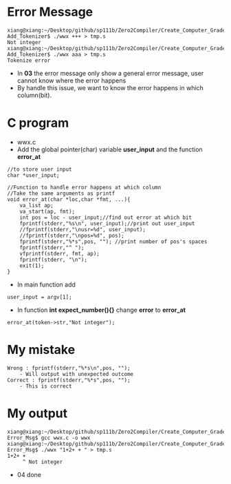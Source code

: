 # **Error Message**
```
xiang@xiang:~/Desktop/github/sp111b/Zero2Compiler/Create_Computer_Grade_Language/03-Add_Tokenizer$ ./wwx +++ > tmp.s
Not integer
xiang@xiang:~/Desktop/github/sp111b/Zero2Compiler/Create_Computer_Grade_Language/03-Add_Tokenizer$ ./wwx aaa > tmp.s
Tokenize error
```
- In **03** the error message only show a general error message, user cannot know where the error happens
- By handle this issue, we want to know the error happens in which column(bit).

# **C program**
- wwx.c
- Add the global pointer(char) variable **user_input** and the function **error_at**
```
//to store user input
char *user_input;

//Function to handle error happens at which column
//Take the same arguments as printf
void error_at(char *loc,char *fmt, ...){
    va_list ap;
    va_start(ap, fmt);
    int pos = loc - user_input;//find out error at which bit
    fprintf(stderr,"%s\n", user_input);//print out user_input 
    //fprintf(stderr,"\nusr=%d", user_input);
    //fprintf(stderr,"\npos=%d", pos);
    fprintf(stderr,"%*s",pos, ""); //print number of pos's spaces
    fprintf(stderr,"^ ");
    vfprintf(stderr, fmt, ap);
    fprintf(stderr, "\n");
    exit(1);
}
```
- In main function add
```
user_input = argv[1];
```
- In function **int expect_number(){}** change **error** to **error_at**
```
error_at(token->str,"Not integer");
```
# **My mistake**
```
Wrong : fprintf(stderr,"%*s\n",pos, "");
    - Will output with unexpected outcome
Correct : fprintf(stderr,"%*s",pos, "");
    - This is correct 
```
# **My output**
```
xiang@xiang:~/Desktop/github/sp111b/Zero2Compiler/Create_Computer_Grade_Language/04-Error_Msg$ gcc wwx.c -o wwx
xiang@xiang:~/Desktop/github/sp111b/Zero2Compiler/Create_Computer_Grade_Language/04-Error_Msg$ ./wwx "1+2+ + " > tmp.s
1+2+ + 
     ^ Not integer
```
- 04 done